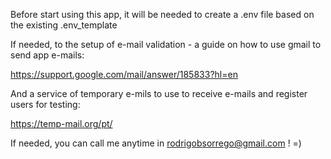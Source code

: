 Before start using this app, it will be needed to create a .env file based on the existing .env_template

If needed, to the setup of e-mail validation - a guide on how to use gmail to send app e-mails:

https://support.google.com/mail/answer/185833?hl=en

And a service of temporary e-mils to use to receive e-mails and register users for testing:

https://temp-mail.org/pt/

If needed, you can call me anytime in rodrigobsorrego@gmail.com ! =)
